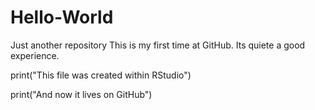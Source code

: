 # Hello-World
Just another repository
This is my first time at GitHub. Its quiete a good experience.

print("This file was created within RStudio")

print("And now it lives on GitHub")